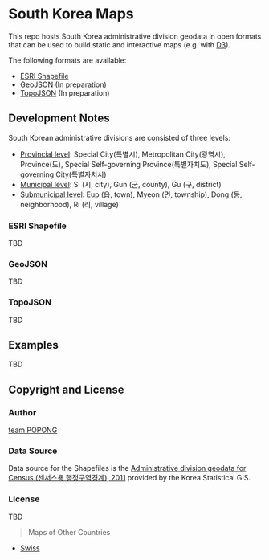 South Korea Maps
================

This repo hosts South Korea administrative division geodata in open formats that can be used to build static and interactive maps (e.g. with [D3](http://d3js.org)).

The following formats are available:

- [ESRI Shapefile](http://en.wikipedia.org/wiki/Shapefile)
- [GeoJSON](http://geojson.org) (In preparation)
- [TopoJSON](http://github.com/mbostock/topojson) (In preparation)


## Development Notes

South Korean administrative divisions are consisted of three levels:
- [Provincial level](http://en.wikipedia.org/wiki/Administrative_divisions_of_South_Korea#Provincial_level_divisions): Special City(특별시), Metropolitan City(광역시), Province(도), Special Self-governing Province(특별자치도), Special Self-governing City(특별자치시)
- [Municipal level](http://en.wikipedia.org/wiki/Administrative_divisions_of_South_Korea#Municipal_level_divisions): Si (시, city), Gun (군, county), Gu (구, district)
- [Submunicipal level](http://en.wikipedia.org/wiki/Administrative_divisions_of_South_Korea#Submunicipal_level_divisions): Eup (읍, town), Myeon (면, township), Dong (동, neighborhood), Ri (리, village)

### ESRI Shapefile
TBD

### GeoJSON
TBD

### TopoJSON
TBD


## Examples
TBD

## Copyright and License

### Author
[team POPONG](http://en.popong.com)

### Data Source
Data source for the Shapefiles is the [Administrative division geodata for Census (센서스용 행정구역경계), 2011](http://sgis.kostat.go.kr/statbd/statbd_03.vw) provided by the Korea Statistical GIS.

### License
TBD

> Maps of Other Countries
- [Swiss](https://github.com/interactivethings/swiss-maps)
